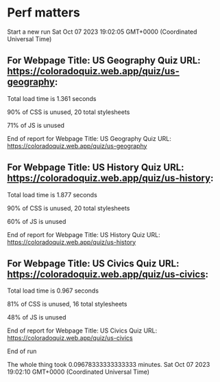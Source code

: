 # Perf matters


Start a new run
Sat Oct 07 2023 19:02:05 GMT+0000 (Coordinated Universal Time)








## For Webpage Title: US Geography Quiz URL: https://coloradoquiz.web.app/quiz/us-geography: 


Total load time is 1.361 seconds


90% of CSS is unused, 20 total stylesheets


71% of JS is unused


End of report for Webpage Title: US Geography Quiz URL: https://coloradoquiz.web.app/quiz/us-geography




## For Webpage Title: US History Quiz URL: https://coloradoquiz.web.app/quiz/us-history: 


Total load time is 1.877 seconds


90% of CSS is unused, 20 total stylesheets


60% of JS is unused


End of report for Webpage Title: US History Quiz URL: https://coloradoquiz.web.app/quiz/us-history




## For Webpage Title: US Civics Quiz URL: https://coloradoquiz.web.app/quiz/us-civics: 


Total load time is 0.967 seconds


81% of CSS is unused, 16 total stylesheets


48% of JS is unused


End of report for Webpage Title: US Civics Quiz URL: https://coloradoquiz.web.app/quiz/us-civics


End of run


The whole thing took 0.09678333333333333 minutes.
Sat Oct 07 2023 19:02:10 GMT+0000 (Coordinated Universal Time)





